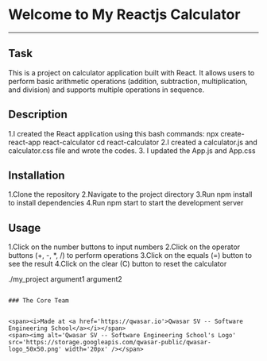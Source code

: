 # Welcome to My Reactjs Calculator
***

## Task
This is a project on  calculator application built with React. It allows users to perform basic arithmetic operations (addition, subtraction, multiplication, and division) and supports multiple operations in sequence.

## Description
1.I created the React application using this bash commands:
npx create-react-app react-calculator
cd react-calculator
2.I created a calculator.js and calculator.css file and wrote the codes.
3. I updated the App.js and App.css


## Installation
1.Clone the repository
2.Navigate to the project directory
3.Run npm install to install dependencies
4.Run npm start to start the development server

## Usage
1.Click on the number buttons to input numbers
2.Click on the operator buttons (+, -, *, /) to perform operations
3.Click on the equals (=) button to see the result
4.Click on the clear (C) button to reset the calculator

./my_project argument1 argument2
```

### The Core Team


<span><i>Made at <a href='https://qwasar.io'>Qwasar SV -- Software Engineering School</a></i></span>
<span><img alt='Qwasar SV -- Software Engineering School's Logo' src='https://storage.googleapis.com/qwasar-public/qwasar-logo_50x50.png' width='20px' /></span>

